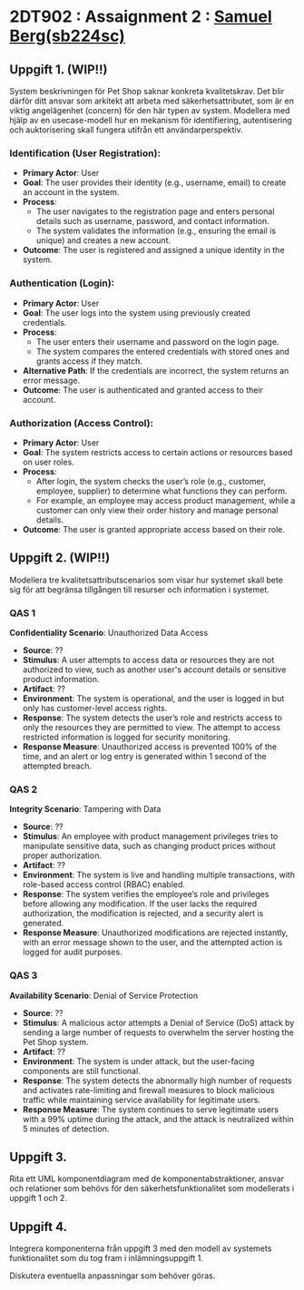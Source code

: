 # 2DT902 : Assaignment 2 : [Samuel Berg(sb224sc)](mailto:sb224sc@student.lnu.se)

## Uppgift 1. (WIP!!)
System beskrivningen för Pet Shop saknar konkreta kvalitetskrav. Det blir därför ditt ansvar som arkitekt att arbeta med säkerhetsattributet, som är en viktig angelägenhet (concern) för den här typen av system. Modellera med hjälp av en usecase-modell hur en mekanism för identifiering, autentisering och auktorisering skall fungera utifrån ett användarperspektiv.

### Identification (User Registration):

* **Primary Actor**: User
* **Goal**: The user provides their identity (e.g., username, email) to create an account in the system.
* **Process**:
    - The user navigates to the registration page and enters personal details such as username, password, and contact information.
    - The system validates the information (e.g., ensuring the email is unique) and creates a new account.
* **Outcome**: The user is registered and assigned a unique identity in the system.

### Authentication (Login):

* **Primary Actor**: User
* **Goal**: The user logs into the system using previously created credentials.
* **Process**:
    - The user enters their username and password on the login page.
    - The system compares the entered credentials with stored ones and grants access if they match.
* **Alternative Path**: If the credentials are incorrect, the system returns an error message.
* **Outcome**: The user is authenticated and granted access to their account.

### Authorization (Access Control):

* **Primary Actor**: User
* **Goal**: The system restricts access to certain actions or resources based on user roles.
* **Process**: 
    - After login, the system checks the user’s role (e.g., customer, employee, supplier) to determine what functions they can perform.
    - For example, an employee may access product management, while a customer can only view their order history and manage personal details.
* **Outcome**: The user is granted appropriate access based on their role.

## Uppgift 2. (WIP!!)
Modellera tre kvalitetsattributscenarios som visar hur systemet skall bete sig för att begränsa tillgången till resurser och information i systemet.

### QAS 1

**Confidentiality Scenario**: Unauthorized Data Access

* **Source**: ??
* **Stimulus**: A user attempts to access data or resources they are not authorized to view, such as another user's account details or sensitive product information.
* **Artifact**: ??
* **Environment**: The system is operational, and the user is logged in but only has customer-level access rights.
* **Response**: The system detects the user’s role and restricts access to only the resources they are permitted to view. The attempt to access restricted information is logged for security monitoring.
* **Response Measure**: Unauthorized access is prevented 100% of the time, and an alert or log entry is generated within 1 second of the attempted breach.

### QAS 2

**Integrity Scenario**: Tampering with Data

* **Source**: ??
* **Stimulus**: An employee with product management privileges tries to manipulate sensitive data, such as changing product prices without proper authorization.
* **Artifact**: ??
* **Environment**: The system is live and handling multiple transactions, with role-based access control (RBAC) enabled.
* **Response**: The system verifies the employee’s role and privileges before allowing any modification. If the user lacks the required authorization, the modification is rejected, and a security alert is generated.
* **Response Measure**: Unauthorized modifications are rejected instantly, with an error message shown to the user, and the attempted action is logged for audit purposes.

### QAS 3

**Availability Scenario**: Denial of Service Protection

* **Source**: ??
* **Stimulus**: A malicious actor attempts a Denial of Service (DoS) attack by sending a large number of requests to overwhelm the server hosting the Pet Shop system.
* **Artifact**: ??
* **Environment**: The system is under attack, but the user-facing components are still functional.
* **Response**: The system detects the abnormally high number of requests and activates rate-limiting and firewall measures to block malicious traffic while maintaining service availability for legitimate users.
* **Response Measure**: The system continues to serve legitimate users with a 99% uptime during the attack, and the attack is neutralized within 5 minutes of detection.

## Uppgift 3.
Rita ett UML komponentdiagram med de komponentabstraktioner, ansvar och relationer som behövs för den säkerhetsfunktionalitet som modellerats i uppgift 1 och 2.


## Uppgift 4.
Integrera komponenterna från uppgift 3 med den modell av systemets funktionalitet som du tog fram i inlämningsuppgift 1.

Diskutera eventuella anpassningar som behöver göras.
